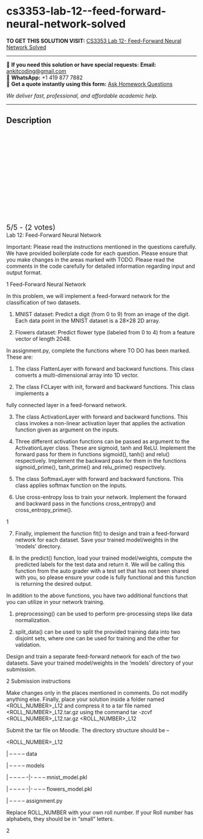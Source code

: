 # cs3353-lab-12--feed-forward-neural-network-solved
**TO GET THIS SOLUTION VISIT:** [CS3353 Lab 12- Feed-Forward Neural Network Solved](https://www.ankitcodinghub.com/product/aiml-cs-335-solved-18/)


---

📩 **If you need this solution or have special requests:** **Email:** ankitcoding@gmail.com  
📱 **WhatsApp:** +1 419 877 7882  
📄 **Get a quote instantly using this form:** [Ask Homework Questions](https://www.ankitcodinghub.com/services/ask-homework-questions/)

*We deliver fast, professional, and affordable academic help.*

---

<h2>Description</h2>



<div class="kk-star-ratings kksr-auto kksr-align-center kksr-valign-top" data-payload="{&quot;align&quot;:&quot;center&quot;,&quot;id&quot;:&quot;124355&quot;,&quot;slug&quot;:&quot;default&quot;,&quot;valign&quot;:&quot;top&quot;,&quot;ignore&quot;:&quot;&quot;,&quot;reference&quot;:&quot;auto&quot;,&quot;class&quot;:&quot;&quot;,&quot;count&quot;:&quot;2&quot;,&quot;legendonly&quot;:&quot;&quot;,&quot;readonly&quot;:&quot;&quot;,&quot;score&quot;:&quot;5&quot;,&quot;starsonly&quot;:&quot;&quot;,&quot;best&quot;:&quot;5&quot;,&quot;gap&quot;:&quot;4&quot;,&quot;greet&quot;:&quot;Rate this product&quot;,&quot;legend&quot;:&quot;5\/5 - (2 votes)&quot;,&quot;size&quot;:&quot;24&quot;,&quot;title&quot;:&quot;CS3353 Lab 12- Feed-Forward Neural Network Solved&quot;,&quot;width&quot;:&quot;138&quot;,&quot;_legend&quot;:&quot;{score}\/{best} - ({count} {votes})&quot;,&quot;font_factor&quot;:&quot;1.25&quot;}">

<div class="kksr-stars">

<div class="kksr-stars-inactive">
            <div class="kksr-star" data-star="1" style="padding-right: 4px">


<div class="kksr-icon" style="width: 24px; height: 24px;"></div>
        </div>
            <div class="kksr-star" data-star="2" style="padding-right: 4px">


<div class="kksr-icon" style="width: 24px; height: 24px;"></div>
        </div>
            <div class="kksr-star" data-star="3" style="padding-right: 4px">


<div class="kksr-icon" style="width: 24px; height: 24px;"></div>
        </div>
            <div class="kksr-star" data-star="4" style="padding-right: 4px">


<div class="kksr-icon" style="width: 24px; height: 24px;"></div>
        </div>
            <div class="kksr-star" data-star="5" style="padding-right: 4px">


<div class="kksr-icon" style="width: 24px; height: 24px;"></div>
        </div>
    </div>

<div class="kksr-stars-active" style="width: 138px;">
            <div class="kksr-star" style="padding-right: 4px">


<div class="kksr-icon" style="width: 24px; height: 24px;"></div>
        </div>
            <div class="kksr-star" style="padding-right: 4px">


<div class="kksr-icon" style="width: 24px; height: 24px;"></div>
        </div>
            <div class="kksr-star" style="padding-right: 4px">


<div class="kksr-icon" style="width: 24px; height: 24px;"></div>
        </div>
            <div class="kksr-star" style="padding-right: 4px">


<div class="kksr-icon" style="width: 24px; height: 24px;"></div>
        </div>
            <div class="kksr-star" style="padding-right: 4px">


<div class="kksr-icon" style="width: 24px; height: 24px;"></div>
        </div>
    </div>
</div>


<div class="kksr-legend" style="font-size: 19.2px;">
            5/5 - (2 votes)    </div>
    </div>
Lab 12: Feed-Forward Neural Network

Important: Please read the instructions mentioned in the questions carefully. We have provided boilerplate code for each question. Please ensure that you make changes in the areas marked with TODO. Please read the comments in the code carefully for detailed information regarding input and output format.

1 Feed-Forward Neural Network

In this problem, we will implement a feed-forward network for the classification of two datasets.

1. MNIST dataset: Predict a digit (from 0 to 9) from an image of the digit. Each data point in the MNIST dataset is a 28×28 2D array.

2. Flowers dataset: Predict flower type (labeled from 0 to 4) from a feature vector of length 2048.

In assignment.py, complete the functions where TO DO has been marked. These are:

1. The class FlattenLayer with forward and backward functions. This class converts a multi-dimensional array into 1D vector.

2. The class FCLayer with init, forward and backward functions. This class implements a

fully connected layer in a feed-forward network.

3. The class ActivationLayer with forward and backward functions. This class invokes a non-linear activation layer that applies the activation function given as argument on the inputs.

4. Three different activation functions can be passed as argument to the ActivationLayer class. These are sigmoid, tanh and ReLU. Implement the forward pass for them in functions sigmoid(), tanh() and relu() respectively. Implement the backward pass for them in the functions sigmoid_prime(), tanh_prime() and relu_prime() respectively.

5. The class SoftmaxLayer with forward and backward functions. This class applies softmax function on the inputs.

6. Use cross-entropy loss to train your network. Implement the forward and backward pass in the functions cross_entropy() and cross_entropy_prime().

1

7. Finally, implement the function fit() to design and train a feed-forward network for each dataset. Save your trained model/weights in the ‘models’ directory.

8. In the predict() function, load your trained model/weights, compute the predicted labels for the test data and return it. We will be calling this function from the auto grader with a test set that has not been shared with you, so please ensure your code is fully functional and this function is returning the desired output.

In addition to the above functions, you have two additional functions that you can utilize in your network training.

1. preprocessing() can be used to perform pre-processing steps like data normalization.

2. split_data() can be used to split the provided training data into two disjoint sets, where one can be used for training and the other for validation.

Design and train a separate feed-forward network for each of the two datasets. Save your trained model/weights in the ’models’ directory of your submission.

2 Submission instructions

Make changes only in the places mentioned in comments. Do not modify anything else. Finally, place your solution inside a folder named &lt;ROLL_NUMBER&gt;_L12 and compress it to a tar file named &lt;ROLL_NUMBER&gt;_L12.tar.gz using the command tar -zcvf &lt;ROLL_NUMBER&gt;_L12.tar.gz &lt;ROLL_NUMBER&gt;_L12

Submit the tar file on Moodle. The directory structure should be –

&lt;ROLL_NUMBER&gt;_L12

| – – – – data

| – – – – models

| – – – – -|- – – – mnist_model.pkl

| – – – – -|- – – – flowers_model.pkl

| – – – – assignment.py

Replace ROLL_NUMBER with your own roll number. If your Roll number has alphabets, they should be in “small” letters.

2
